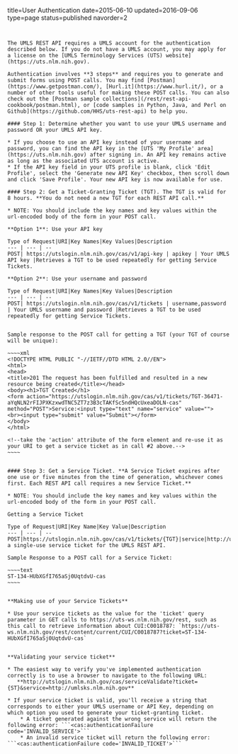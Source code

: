 title=User Authentication
date=2015-06-10
updated=2016-09-06
type=page
status=published
navorder=2
~~~~~~


The UMLS REST API requires a UMLS account for the authentication described below. If you do not have a UMLS account, you may apply for a license on the [UMLS Terminology Services (UTS) website](https://uts.nlm.nih.gov). 

Authentication involves **3 steps** and requires you to generate and submit forms using POST calls. You may find [Postman](https://www.getpostman.com/), [Hurl.it](https://www.hurl.it/), or a number of other tools useful for making these POST calls. You can also check out the [Postman sample collections](/rest/rest-api-cookbook/postman.html), or [code samples in Python, Java, and Perl on Github](https://github.com/HHS/uts-rest-api) to help you.

#### Step 1: Determine whether you want to use your UMLS username and password OR your UMLS API key.

* If you choose to use an API key instead of your username and password, you can find the API key in the [UTS 'My Profile' area](https://uts.nlm.nih.gov) after signing in. An API key remains active as long as the associated UTS account is active.
* If the API key field in your UTS profile is blank, click 'Edit Profile', select the 'Generate new API Key' checkbox, then scroll down and click 'Save Profile'. Your new API key is now available for use.

#### Step 2: Get a Ticket-Granting Ticket (TGT). The TGT is valid for 8 hours. **You do not need a new TGT for each REST API call.**

* NOTE: You should include the key names and key values within the url-encoded body of the form in your POST call.

**Option 1**: Use your API key

Type of Request|URI|Key Names|Key Values|Description
--- | --- | --
POST| https://utslogin.nlm.nih.gov/cas/v1/api-key | apikey | Your UMLS API key |Retrieves a TGT to be used repeatedly for getting Service Tickets.

**Option 2**: Use your username and password

Type of Request|URI|Key Names|Key Values|Description
--- | --- | --
POST| https://utslogin.nlm.nih.gov/cas/v1/tickets | username,password | Your UMLS username and password |Retrieves a TGT to be used repeatedly for getting Service Tickets.


Sample response to the POST call for getting a TGT (your TGT of course will be unique):

~~~~xml
<!DOCTYPE HTML PUBLIC "-//IETF//DTD HTML 2.0//EN">
<html>
<head>
<title>201 The request has been fulfilled and resulted in a new resource being created</title></head>
<body><h1>TGT Created</h1>
<form action="https://utslogin.nlm.nih.gov/cas/v1/tickets/TGT-36471-aYqNLN2rFIJPXKzxwdTNC5ZT7z3B3cTAKfSc5ndHQcUxeaDOLN-cas" method="POST">Service:<input type="text" name="service" value="">
<br><input type="submit" value="Submit"></form>
</body>
</html>

<!--take the 'action' attribute of the form element and re-use it as your URI to get a service ticket as in call #2 above.-->
~~~~


#### Step 3: Get a Service Ticket. **A Service Ticket expires after one use or five minutes from the time of generation, whichever comes first. Each REST API call requires a new Service Ticket.**

* NOTE: You should include the key names and key values within the url-encoded body of the form in your POST call.

Getting a Service Ticket

Type of Request|URI|Key Name|Key Value|Description
--- | --- | --
POST|https://utslogin.nlm.nih.gov/cas/v1/tickets/{TGT}|service|http://umlsks.nlm.nih.gov|Retrieves a single-use service ticket for the UMLS REST API.

Sample Response to a POST call for a Service Ticket:

~~~~text
ST-134-HUbXGfI765aSj0UqtdvU-cas
~~~~


**Making use of your Service Tickets**

* Use your service tickets as the value for the 'ticket' query parameter in GET calls to https://uts-ws.nlm.nih.gov/rest, such as this call to retrieve information about CUI:C0018787: `https://uts-ws.nlm.nih.gov/rest/content/current/CUI/C0018787?ticket=ST-134-HUbXGfI765aSj0UqtdvU-cas`


**Validating your service ticket**

* The easiest way to verify you've implemented authentication correctly is to use a browser to navigate to the following URL:  
   **http://utslogin.nlm.nih.gov/cas/serviceValidate?ticket={ST}&service=http://umlsks.nlm.nih.gov**  

* If your service ticket is valid, you'll receive a string that corresponds to either your UMLS username or API Key, depending on which option you used to generate your ticket-granting ticket.  
    * A ticket generated against the wrong service will return the following error: ```<cas:authenticationFailure code='INVALID_SERVICE'>```  
    * An invalid service ticket will return the following error: ```<cas:authenticationFailure code='INVALID_TICKET'>```  